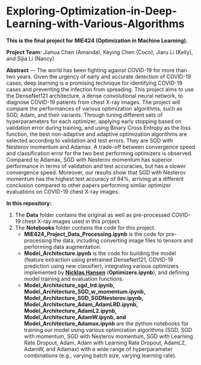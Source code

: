 # Exploring-Optimization-in-Deep-Learning-with-Various-Algorithms

**This is the final project for MIE424 (Optimization in Machine Learning).**


**Project Team:** Jiahua Chen (Amanda), Keying Chen (Coco), Jiaru Li (Kelly), and Sijia Li (Nancy)


**Abstract** — The world has been fighting against COVID-19 for more than two years. Given the urgency of early and accurate detection of COVID-19 cases, deep learning is a promising technique for identifying COVID-19 cases and preventing the infection from spreading. This project aims to use the DenseNet121 architecture, a dense convolutional neural network, to diagnose COVID-19 patients from chest X-ray images. The project will compare the performances of various optimization algorithms, such as SGD, Adam, and their variants. Through tuning different sets of hyperparameters for each optimizer, applying early stopping based on validation error during training, and using Binary Cross Entropy as the loss function, the best non-adaptive and adaptive optimization algorithms are selected according to validation and test errors. They are SGD with Nesterov momentum and Adamax. A trade-off between convergence speed and classification error for the two best performing optimizers is observed. Compared to Adamax, SGD with Nesterov momentum has superior performance in terms of validation and test accuracies, but has a slower convergence speed. Moreover, our results show that SGD with Nesterov momentum has the highest test accuracy of 94%, arriving at a different conclusion compared to other papers performing similar optimizer evaluations on COVID-19 chest X-ray images.


**In this repository:**
1. The **Data** folder contains the original as well as pre-processed COVID-19 chest X-ray images used in this project.
2. The **Notebooks** folder contains the code for this project. 
    * **MIE424_Project_Data_Processing.ipynb** is the code for pre-processing the data, including converting image files to tensors and performing data augmentation. 
    * **Model_Architecture.ipynb** is the code for building the model (feature extraction using pretrained DenseNet121, COVID-19 prediction using new classifier), integrating various optimizers implemented by [**Nicklas Hansen**](https://github.com/nicklashansen/neural-net-optimization) (**Optimizers.ipynb**), and defining model training and evaluation functions.
    * **Model_Architecture_sgd_lrd.ipynb, Model_Architecture_SGD_w_momentum.ipynb, Model_Architecture_SGD_SGDNesterov.ipynb, Model_Architecture_Adam_AdamLRD.ipynb, Model_Architecture_AdamL2.ipynb, Model_Architecture_AdamW.ipynb, and Model_Architecture_Adamax.ipynb** are the python notebooks for training our model using various optimization algorithms (SGD, SGD with momentum, SGD with Nesterov momentum, SGD with Learning Rate Dropout, Adam, Adam with Learning Rate Dropout, AdamL2, AdamW, and Adamax) with a wide range of hyperparameter combinations (e.g., varying batch size, varying learning rate). 
